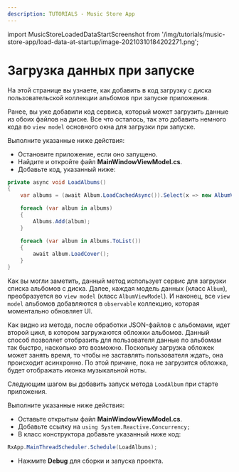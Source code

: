 ```yaml
---
description: TUTORIALS - Music Store App
---
```


import MusicStoreLoadedDataStartScreenshot from '/img/tutorials/music-store-app/load-data-at-startup/image-20210310184202271.png';

# Загрузка данных при запуске

На этой странице вы узнаете, как добавить в код загрузку с диска пользовательской коллекции альбомов при запуске приложения.

Ранее, вы уже добавили код сервиса, который может загрузить данные из обоих файлов на диске.
Все что осталось, так это добавить немного кода во `view model` основного окна для загрузки при запуске.

Выполните указанные ниже действия:

- Остановите приложение, если оно запущено.
- Найдите и откройте файл **MainWindowViewModel.cs**.
- Добавьте код, указанный ниже:

```csharp
private async void LoadAlbums()
{
    var albums = (await Album.LoadCachedAsync()).Select(x => new AlbumViewModel(x));

    foreach (var album in albums)
    {
        Albums.Add(album);
    }

    foreach (var album in Albums.ToList())
    {
        await album.LoadCover();
    }
}
```
Как вы могли заметить, данный метод использует сервис для загрузки списка альбомов с диска.
Далее, каждая модель данных (класс `Album`), преобразуется во `view model` (класс `AlbumViewModel`).
И наконец, все `view model` альбомов добавляются в `observable` коллекцию, которая моментально обновляет UI.

Как видно из метода, после обработки JSON-файлов с альбомами, идет второй цикл, в котором загружаются обложки альбомов.
Данный способ позволяет отобразить для пользователя данные по альбомам так быстро, насколько это возможно.
Поскольку загрузка обложек может занять время, то чтобы не заставлять пользователя ждать, она происходит асинхронно.
По этой причине, пока не загрузится обложка, будет отображать иконка музыкальной ноты.

Следующим шагом вы добавить запуск метода `LoadAlbum` при старте приложения.

Выполните указанные ниже действия:

- Оставьте открытым файл **MainWindowViewModel.cs**.
- Добавьте ссылку на `using System.Reactive.Concurrency;`
- В класс конструктора добавьте указанный ниже код:

```csharp
RxApp.MainThreadScheduler.Schedule(LoadAlbums);
```

- Нажмите **Debug** для сборки и запуска проекта.

<p><img className="image-medium-zoom" src={MusicStoreLoadedDataStartScreenshot} alt="" /></p>

